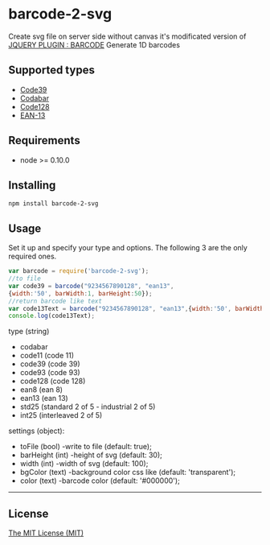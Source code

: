 # barcode-2-svg

Create svg file on server side without canvas
it's modificated version of [JQUERY PLUGIN : BARCODE](http://barcode-coder.com/en/barcode-jquery-plugin-201.html)
Generate 1D barcodes

## Supported types

* [Code39](http://en.wikipedia.org/wiki/Code39)
* [Codabar](http://en.wikipedia.org/wiki/Codabar)
* [Code128](http://en.wikipedia.org/wiki/Code128)
* [EAN-13](http://en.wikipedia.org/wiki/EAN)

## Requirements

- node >= 0.10.0

## Installing

	npm install barcode-2-svg

## Usage

Set it up and specify your type and options. The following 3 are the only
required ones.

```javascript
var barcode = require('barcode-2-svg');
//to file
var code39 = barcode("9234567890128", "ean13",
{width:'50', barWidth:1, barHeight:50});
//return barcode like text
var code13Text = barcode("9234567890128", "ean13",{width:'50', barWidth:1, barHeight:50, toFile:false})
console.log(code13Text);
```
type (string)

- codabar
- code11 (code 11)
- code39 (code 39)
- code93 (code 93)
- code128 (code 128)
- ean8 (ean 8)
- ean13 (ean 13)
- std25 (standard 2 of 5 - industrial 2 of 5)
- int25 (interleaved 2 of 5)

settings (object):
 - toFile (bool) -write to file (default: true);
 - barHeight (int) -height of svg (default: 30);
 - width (int) -width of svg (default: 100);
 - bgColor (text) -background color css like (default: 'transparent');
 - color (text) -barcode color (default: '#000000');


----------


## License

[The MIT License (MIT)](http://opensource.org/licenses/mit-license.php)